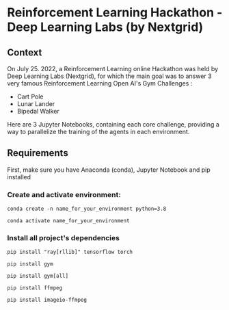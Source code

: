 # Reinforcement Learning Hackathon - Deep Learning Labs (by Nextgrid) 

## Context

On July 25. 2022, a Reinforcement Learning online Hackathon was held by Deep Learning Labs (Nextgrid), for which the main goal was to answer 3 very famous Reinforcement Learning Open AI's Gym Challenges :

  * Cart Pole
  * Lunar Lander
  * Bipedal Walker

Here are 3 Jupyter Notebooks, containing each core challenge, providing a way to parallelize the training of the agents in each environment.

## Requirements

First, make sure you have Anaconda (conda), Jupyter Notebook and pip installed

### Create and activate environment:

```
conda create -n name_for_your_environment python=3.8
```

```
conda activate name_for_your_environment
```

### Install all project's dependencies

```
pip install "ray[rllib]" tensorflow torch
```

```
pip install gym
```

```
pip install gym[all]
```

```
pip install ffmpeg
```

```
pip install imageio-ffmpeg
```
